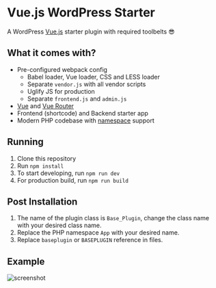 # Vue.js WordPress Starter

A WordPress [Vue.js](https://vuejs.org/) starter plugin with required toolbelts 😎

## What it comes with?

 - Pre-configured webpack config
   - Babel loader, Vue loader, CSS and LESS loader
   - Separate `vendor.js` with all vendor scripts
   - Uglify JS for production
   - Separate `frontend.js` and `admin.js`
 - [Vue](https://vuejs.org/) and [Vue Router](https://router.vuejs.org/en/)
 - Frontend (shortcode) and Backend starter app
 - Modern PHP codebase with [namespace](http://php.net/manual/en/language.namespaces.php) support

 
## Running 

1. Clone this repository
1. Run `npm install`
1. To start developing, run `npm run dev`
1. For production build, run `npm run build`

## Post Installation

1. The name of the plugin class is `Base_Plugin`, change the class name with your desired class name.
2. Replace the PHP namespace `App` with your desired name.
3. Replace `baseplugin` or `BASEPLUGIN` reference in files.

## Example 

![screenshot](http://tareq.in/owiyZI+)